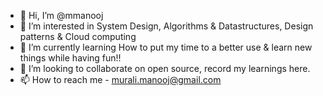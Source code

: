 - 👋 Hi, I’m @mmanooj
- 👀 I’m interested in System Design, Algorithms & Datastructures, Design patterns & Cloud computing
- 🌱 I’m currently learning How to put my time to a better use & learn new things while having fun!! 
- 💞️ I’m looking to collaborate on open source, record my learnings here.
- 📫 How to reach me - murali.manooj@gmail.com

<!---
mmanooj/mmanooj is a ✨ special ✨ repository because its `README.md` (this file) appears on your GitHub profile.
You can click the Preview link to take a look at your changes.
--->
